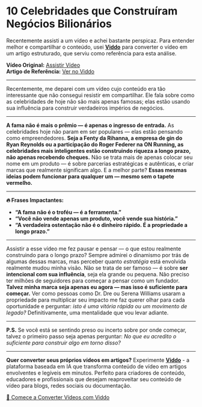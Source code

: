 # 10 Celebridades que Construíram Negócios Bilionários

Recentemente assisti a um vídeo e achei bastante perspicaz. Para entender melhor e compartilhar o conteúdo, usei **[Viddo](https://viddo.pro/)** para converter o vídeo em um artigo estruturado, que serviu como referência para esta análise.

**Vídeo Original:** [Assistir Vídeo](https://www.youtube.com/watch?v=oDNqbA9ZnOY)  
**Artigo de Referência:** [Ver no Viddo](https://viddo.pro/zh/video-result/d5009fa8-29ca-48df-ab64-1e8b67fa3195)

---

Recentemente, me deparei com um vídeo cujo conteúdo era tão interessante que não consegui resistir em compartilhar. Ele fala sobre como as celebridades de hoje não são mais apenas famosas; elas estão usando sua influência para construir verdadeiros impérios de negócios.

---

**A fama não é mais o prêmio — é apenas o ingresso de entrada.** As celebridades hoje não param em ser populares — elas estão pensando como empreendedores. **Seja a Fenty da Rihanna, a empresa de gin do Ryan Reynolds ou a participação do Roger Federer na ON Running, as celebridades mais inteligentes estão construindo riqueza a longo prazo, não apenas recebendo cheques.** Não se trata mais de apenas colocar seu nome em um produto — é sobre parcerias estratégicas e autênticas, e criar marcas que realmente significam algo. E a melhor parte? **Essas mesmas ideias podem funcionar para qualquer um — mesmo sem o tapete vermelho.**

---

**🔥 Frases Impactantes:**

- **“A fama não é o troféu — é a ferramenta.”**
- **“Você não vende apenas um produto, você vende sua história.”**
- **“A verdadeira ostentação não é o dinheiro rápido. É a propriedade a longo prazo.”**

---

Assistir a esse vídeo me fez pausar e pensar — o que estou realmente construindo para o longo prazo? Sempre admirei o dinamismo por trás de algumas dessas marcas, mas perceber quanto *estratégia* está envolvida realmente mudou minha visão. Não se trata de ser famoso — é sobre **ser intencional com sua influência**, seja ela grande ou pequena. Não preciso ter milhões de seguidores para começar a pensar como um fundador. **Talvez minha marca seja apenas eu agora — mas isso é suficiente para começar.** Ver como pessoas como Dr. Dre ou Serena Williams usaram a propriedade para multiplicar seu impacto me faz querer olhar para cada oportunidade e perguntar: *isto é uma vitória rápida ou um movimento de legado?* Definitivamente, uma mentalidade que vou levar adiante.

---

**P.S.** Se você está se sentindo preso ou incerto sobre por onde começar, talvez o primeiro passo seja apenas perguntar: *No que eu acredito o suficiente para construir algo em torno disso?*

---

**Quer converter seus próprios vídeos em artigos?** Experimente **[Viddo](https://viddo.pro/)** - a plataforma baseada em IA que transforma conteúdo de vídeo em artigos envolventes e legíveis em minutos. Perfeito para criadores de conteúdo, educadores e profissionais que desejam reaproveitar seu conteúdo de vídeo para blogs, redes sociais ou documentação.

[🚀 Comece a Converter Vídeos com Viddo](https://viddo.pro/)